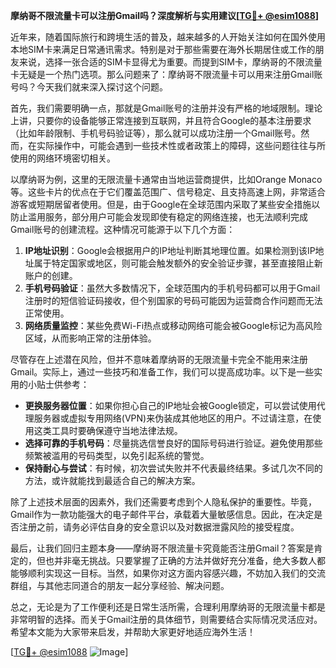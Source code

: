 **摩纳哥不限流量卡可以注册Gmail吗？深度解析与实用建议[[TG💪+ @esim1088](https://t.me/s/esim1088)]**

近年来，随着国际旅行和跨境生活的普及，越来越多的人开始关注如何在国外使用本地SIM卡来满足日常通讯需求。特别是对于那些需要在海外长期居住或工作的朋友来说，选择一张合适的SIM卡显得尤为重要。而提到SIM卡，摩纳哥的不限流量卡无疑是一个热门选项。那么问题来了：摩纳哥不限流量卡可以用来注册Gmail账号吗？今天我们就来深入探讨这个问题。

首先，我们需要明确一点，那就是Gmail账号的注册并没有严格的地域限制。理论上讲，只要你的设备能够正常连接到互联网，并且符合Google的基本注册要求（比如年龄限制、手机号码验证等），那么就可以成功注册一个Gmail账号。然而，在实际操作中，可能会遇到一些技术性或者政策上的障碍，这些问题往往与所使用的网络环境密切相关。

以摩纳哥为例，这里的无限流量卡通常由当地运营商提供，比如Orange Monaco等。这些卡片的优点在于它们覆盖范围广、信号稳定、且支持高速上网，非常适合游客或短期居留者使用。但是，由于Google在全球范围内采取了某些安全措施以防止滥用服务，部分用户可能会发现即使有稳定的网络连接，也无法顺利完成Gmail账号的创建流程。这种情况可能源于以下几个方面：

1. **IP地址识别**：Google会根据用户的IP地址判断其地理位置。如果检测到该IP地址属于特定国家或地区，则可能会触发额外的安全验证步骤，甚至直接阻止新账户的创建。
2. **手机号码验证**：虽然大多数情况下，全球范围内的手机号码都可以用于Gmail注册时的短信验证码接收，但个别国家的号码可能因为运营商合作问题而无法正常使用。
3. **网络质量监控**：某些免费Wi-Fi热点或移动网络可能会被Google标记为高风险区域，从而影响正常的注册体验。

尽管存在上述潜在风险，但并不意味着摩纳哥的无限流量卡完全不能用来注册Gmail。实际上，通过一些技巧和准备工作，我们可以提高成功率。以下是一些实用的小贴士供参考：

- **更换服务器位置**：如果你担心自己的IP地址会被Google锁定，可以尝试使用代理服务器或虚拟专用网络(VPN)来伪装成其他地区的用户。不过请注意，在使用这类工具时要确保遵守当地法律法规。
- **选择可靠的手机号码**：尽量挑选信誉良好的国际号码进行验证。避免使用那些频繁被滥用的号码类型，以免引起系统的警觉。
- **保持耐心与尝试**：有时候，初次尝试失败并不代表最终结果。多试几次不同的方法，或许就能找到最适合自己的解决方案。

除了上述技术层面的因素外，我们还需要考虑到个人隐私保护的重要性。毕竟，Gmail作为一款功能强大的电子邮件平台，承载着大量敏感信息。因此，在决定是否注册之前，请务必评估自身的安全意识以及对数据泄露风险的接受程度。

最后，让我们回归主题本身——摩纳哥不限流量卡究竟能否注册Gmail？答案是肯定的，但也并非毫无挑战。只要掌握了正确的方法并做好充分准备，绝大多数人都能够顺利实现这一目标。当然，如果你对这方面内容感兴趣，不妨加入我们的交流群组，与其他志同道合的朋友一起分享经验、解决问题。

总之，无论是为了工作便利还是日常生活所需，合理利用摩纳哥的无限流量卡都是非常明智的选择。而关于Gmail注册的具体细节，则需要结合实际情况灵活应对。希望本文能为大家带来启发，并帮助大家更好地适应海外生活！

[[TG💪+ @esim1088](https://t.me/s/esim1088) ![Image](https://i.postimg.cc/4NQfJmqS/Snipaste-2025-05-13-00-14-12.png)]